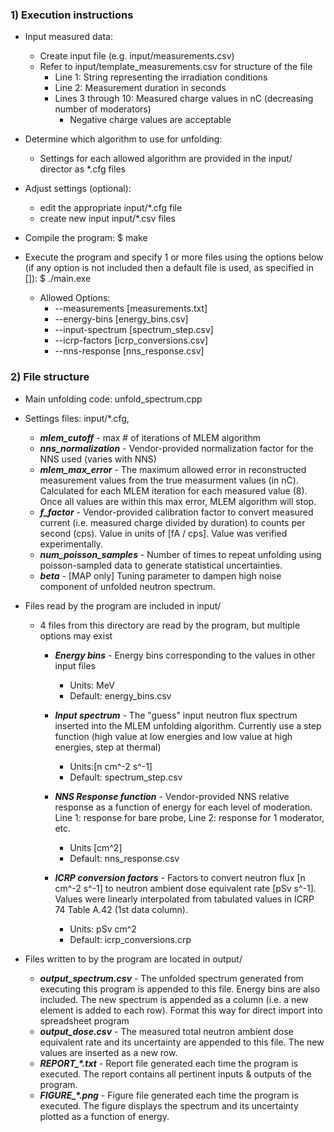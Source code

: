 <!--
****************************************************************************************************
README.md
Creation Date:  2017-08-21
Last Modified:  2017-11-17
Authors: Georges Al Makdessi, John Kildea, Robert Maglieri, Logan Montgomery

This file explains:
1) The file structure of the project, including inputs & outputs
2) Instructions for executing the program.

Please refer to dependencies.txt for dependencies
****************************************************************************************************
-->

### 1) Execution instructions ###
* Input measured data:
    * Create input file (e.g. input/measurements.csv)
    * Refer to input/template_measurements.csv for structure of the file
        * Line 1: String representing the irradiation conditions
        * Line 2: Measurement duration in seconds
        * Lines 3 through 10: Measured charge values in nC (decreasing number of moderators)
            * Negative charge values are acceptable

* Determine which algorithm to use for unfolding:
    * Settings for each allowed algorithm are provided in the input/ director as \*.cfg files

* Adjust settings (optional):
    * edit the appropriate input/\*.cfg file
    * create new input input/\*.csv files

* Compile the program:
    $ make

* Execute the program and specify 1 or more files using the options below (if any option is not
  included then a default file is used, as specified in []):
    $ ./main.exe
    * Allowed Options:
        * --measurements [measurements.txt]
        * --energy-bins [energy_bins.csv]
        * --input-spectrum [spectrum_step.csv]
        * --icrp-factors [icrp_conversions.csv]
        * --nns-response [nns_response.csv]


### 2) File structure ###
* Main unfolding code: unfold_spectrum.cpp

* Settings files: input/\*.cfg, 
    * ***mlem_cutoff*** - max # of iterations of MLEM algorithm
    * ***nns_normalization*** - Vendor-provided normalization factor for the NNS used (varies with NNS)
    * ***mlem_max_error*** - The maximum allowed error in reconstructed measurement values from the true measurment values (in nC). Calculated for each MLEM iteration for each measured value (8). Once all values are within this max error, MLEM algorithm will stop.
    * ***f_factor*** - Vendor-provided calibration factor to convert measured current (i.e. measured charge divided by duration) to counts per second (cps). Value in units of [fA / cps]. Value was verified experimentally.
    * ***num_poisson_samples*** - Number of times to repeat unfolding using poisson-sampled data to generate statistical uncertainties.
    * ***beta*** - [MAP only] Tuning parameter to dampen high noise component of unfolded neutron spectrum.

* Files read by the program are included in input/
    * 4 files from this directory are read by the program, but multiple options may exist
        * ***Energy bins*** - Energy bins corresponding to the values in other input files 
            * Units: MeV
            * Default: energy_bins.csv 

        * ***Input spectrum*** - The "guess" input neutron flux spectrum inserted into the MLEM unfolding algorithm. Currently use a step function (high value at low energies and low value at high energies, step at thermal)
            * Units:[n cm^-2 s^-1]
            * Default: spectrum_step.csv

        * ***NNS Response function*** - Vendor-provided NNS relative response as a function of energy for each level of moderation. Line 1: response for bare probe, Line 2: response for 1 moderator, etc. 
            * Units [cm^2]
            * Default: nns_response.csv

        * ***ICRP conversion factors*** - Factors to convert neutron flux [n cm^-2 s^-1] to neutron ambient dose equivalent rate [pSv s^-1]. Values were linearly interpolated from tabulated values in ICRP 74 Table A.42 (1st data column).
            * Units: pSv cm^2
            * Default: icrp_conversions.crp

* Files written to by the program are located in output/
    * ***output_spectrum.csv*** - The unfolded spectrum generated from executing this program is appended to this file. Energy bins are also included. The new spectrum is appended as a column (i.e. a new element is added to each row). Format this way for direct import into spreadsheet program
    * ***output_dose.csv*** - The measured total neutron ambient dose equivalent rate and its uncertainty are appended to this file. The new values are inserted as a new row.
    * ***REPORT_\*.txt*** - Report file generated each time the program is executed. The report contains all pertinent inputs & outputs of the program.
    * ***FIGURE_\*.png*** - Figure file generated each time the program is executed. The figure displays the spectrum and its uncertainty plotted as a function of energy.

